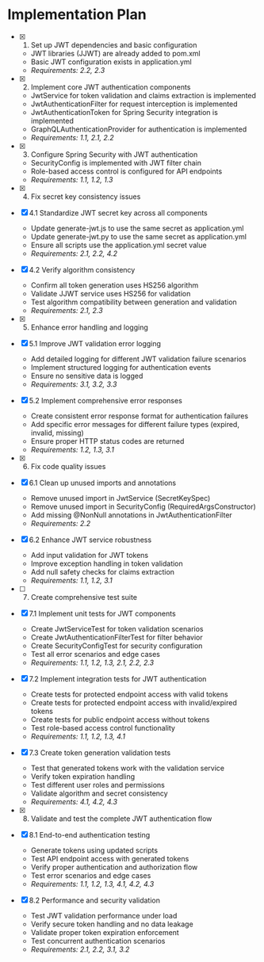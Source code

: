 # Implementation Plan

- [x] 1. Set up JWT dependencies and basic configuration
  - JWT libraries (JJWT) are already added to pom.xml
  - Basic JWT configuration exists in application.yml
  - _Requirements: 2.2, 2.3_

- [x] 2. Implement core JWT authentication components
  - JwtService for token validation and claims extraction is implemented
  - JwtAuthenticationFilter for request interception is implemented
  - JwtAuthenticationToken for Spring Security integration is implemented
  - GraphQLAuthenticationProvider for authentication is implemented
  - _Requirements: 1.1, 2.1, 2.2_

- [x] 3. Configure Spring Security with JWT authentication
  - SecurityConfig is implemented with JWT filter chain
  - Role-based access control is configured for API endpoints
  - _Requirements: 1.1, 1.2, 1.3_

- [x] 4. Fix secret key consistency issues
- [x] 4.1 Standardize JWT secret key across all components
  - Update generate-jwt.js to use the same secret as application.yml
  - Update generate-jwt.py to use the same secret as application.yml
  - Ensure all scripts use the application.yml secret value
  - _Requirements: 2.1, 2.2, 4.2_

- [x] 4.2 Verify algorithm consistency
  - Confirm all token generation uses HS256 algorithm
  - Validate JJWT service uses HS256 for validation
  - Test algorithm compatibility between generation and validation
  - _Requirements: 2.1, 2.3_

- [x] 5. Enhance error handling and logging
- [x] 5.1 Improve JWT validation error logging
  - Add detailed logging for different JWT validation failure scenarios
  - Implement structured logging for authentication events
  - Ensure no sensitive data is logged
  - _Requirements: 3.1, 3.2, 3.3_

- [x] 5.2 Implement comprehensive error responses
  - Create consistent error response format for authentication failures
  - Add specific error messages for different failure types (expired, invalid, missing)
  - Ensure proper HTTP status codes are returned
  - _Requirements: 1.2, 1.3, 3.1_

- [x] 6. Fix code quality issues
- [x] 6.1 Clean up unused imports and annotations
  - Remove unused import in JwtService (SecretKeySpec)
  - Remove unused import in SecurityConfig (RequiredArgsConstructor)
  - Add missing @NonNull annotations in JwtAuthenticationFilter
  - _Requirements: 2.2_

- [x] 6.2 Enhance JWT service robustness
  - Add input validation for JWT tokens
  - Improve exception handling in token validation
  - Add null safety checks for claims extraction
  - _Requirements: 1.1, 1.2, 3.1_

- [ ] 7. Create comprehensive test suite
- [x] 7.1 Implement unit tests for JWT components
  - Create JwtServiceTest for token validation scenarios
  - Create JwtAuthenticationFilterTest for filter behavior
  - Create SecurityConfigTest for security configuration
  - Test all error scenarios and edge cases
  - _Requirements: 1.1, 1.2, 1.3, 2.1, 2.2, 2.3_

- [x] 7.2 Implement integration tests for JWT authentication
  - Create tests for protected endpoint access with valid tokens
  - Create tests for protected endpoint access with invalid/expired tokens
  - Create tests for public endpoint access without tokens
  - Test role-based access control functionality
  - _Requirements: 1.1, 1.2, 1.3, 4.1_

- [x] 7.3 Create token generation validation tests
  - Test that generated tokens work with the validation service
  - Verify token expiration handling
  - Test different user roles and permissions
  - Validate algorithm and secret consistency
  - _Requirements: 4.1, 4.2, 4.3_

- [x] 8. Validate and test the complete JWT authentication flow
- [x] 8.1 End-to-end authentication testing
  - Generate tokens using updated scripts
  - Test API endpoint access with generated tokens
  - Verify proper authentication and authorization flow
  - Test error scenarios and edge cases
  - _Requirements: 1.1, 1.2, 1.3, 4.1, 4.2, 4.3_

- [x] 8.2 Performance and security validation
  - Test JWT validation performance under load
  - Verify secure token handling and no data leakage
  - Validate proper token expiration enforcement
  - Test concurrent authentication scenarios
  - _Requirements: 2.1, 2.2, 3.1, 3.2_